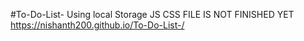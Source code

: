 #To-Do-List-
Using local Storage JS
CSS FILE IS NOT FINISHED YET
https://nishanth200.github.io/To-Do-List-/
